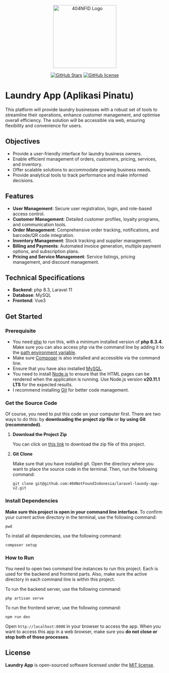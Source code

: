 <div align="center">
    <p>
        <a href="https://github.com/404NotFoundIndonesia/" target="_blank">
            <img src="https://avatars.githubusercontent.com/u/87377917?s=200&v=4" width="200" alt="404NFID Logo">
        </a>
    </p>

[![GitHub Stars](https://img.shields.io/github/stars/404NotFoundIndonesia/laravel-laundy-app-v2.svg)](https://github.com/404NotFoundIndonesia/laravel-laundy-app-v2/stargazers)
[![GitHub license](https://img.shields.io/github/license/404NotFoundIndonesia/laravel-laundy-app-v2)](https://github.com/404NotFoundIndonesia/laravel-laundy-app-v2/blob/main/LICENSE)

</div>

# Laundry App (Aplikasi Pinatu)

This platform will provide laundry businesses with a robust set of tools to streamline their operations, enhance customer management, and optimise overall efficiency. The solution will be accessible via web, ensuring flexibility and convenience for users.

## Objectives

- Provide a user-friendly interface for laundry business owners.
- Enable efficient management of orders, customers, pricing, services, and inventory.
- Offer scalable solutions to accommodate growing business needs.
- Provide analytical tools to track performance and make informed decisions.

## Features

- __User Management__: Secure user registration, login, and role-based access control.
- __Customer Management__: Detailed customer profiles, loyalty programs, and communication tools.
- __Order Management__: Comprehensive order tracking, notifications, and barcode/QR code integration.
- __Inventory Management__: Stock tracking and supplier management.
- __Billing and Payments__: Automated invoice generation, multiple payment options, and subscription plans.
- __Pricing and Service Management__: Service listings, pricing management, and discount management.

## Technical Specifications

- __Backend__: php 8.3, Laravel 11
- __Database__: MySQL
- __Frontend__: Vue3

## Get Started

### Prerequisite

- You need [php](https://www.php.net/downloads) to run this, with a minimum installed version of **php 8.3.4**. Make sure you can also access php via the command line by adding it to the [path environment variable](https://rgrahardi.medium.com/pengaturan-path-php-dan-composer-di-environment-variables-windows-10-e1e22a637618).
- Make sure [Composer](https://getcomposer.org/doc/00-intro.md#installation-linux-unix-macos) is also installed and accessible via the command line.
- Ensure that you have also installed [MySQL](https://dev.mysql.com/downloads/mysql/).
- You need to install [Node.js](https://nodejs.org/en/download/current) to ensure that the HTML pages can be rendered when the application is running. Use Node.js version **v20.11.1 LTS** for the expected results.
- I recommend installing [Git](https://git-scm.com/downloads) for better code management.

### Get the Source Code
Of course, you need to put this code on your computer first. There are two ways to do this: by __downloading the project zip file__ or __by using Git (recommended)__.

1. **Download the Project Zip**

   You can click on [this link](https://github.com/404NotFoundIndonesia/laravel-laundy-app-v2/archive/refs/heads/main.zip) to download the zip file of this project.

2. **Git Clone**

   Make sure that you have installed git. Open the directory where you want to place the source code in the terminal. Then, run the following command:
    ```shell
    git clone git@github.com:404NotFoundIndonesia/laravel-laundy-app-v2.git
    ```

### Install Dependencies

__Make sure this project is open in your command line interface__. To confirm your current active directory in the terminal, use the following command:
```shell
pwd
```

To install all dependencies, use the following command:
```shell
composer setup
```

### How to Run
You need to open two command line instances to run this project. Each is used for the backend and frontend parts. Also, make sure the active directory in each command line is within this project.

To run the backend server, use the following command:
```shell
php artisan serve
```

To run the frontend server, use the following command:
```shell
npm run dev
```

Open `http://localhost:8000` in your browser to access the app. When you want to access this app in a web browser, make sure you **do not close or stop both of those processes**.

## License

__Laundry App__ is open-sourced software licensed under the [MIT license](https://github.com/404NotFoundIndonesia/laravel-laundy-app-v2?tab=MIT-1-ov-file).
